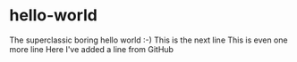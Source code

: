 # hello-world
The superclassic boring hello world :-)
This is the next line
This is even one more line
Here I've added a line from GitHub
